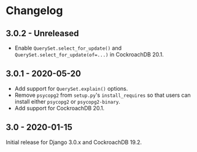# Changelog

## 3.0.2 - Unreleased

- Enable `QuerySet.select_for_update()` and
  `QuerySet.select_for_update(of=...)` in CockroachDB 20.1.

## 3.0.1 - 2020-05-20

- Add support for `QuerySet.explain()` options.
- Remove `psycopg2` from `setup.py`'s `install_requires` so that users can
  install either `psycopg2` or `psycopg2-binary`.
- Add support for CockroachDB 20.1.

## 3.0 - 2020-01-15

Initial release for Django 3.0.x and CockroachDB 19.2.
